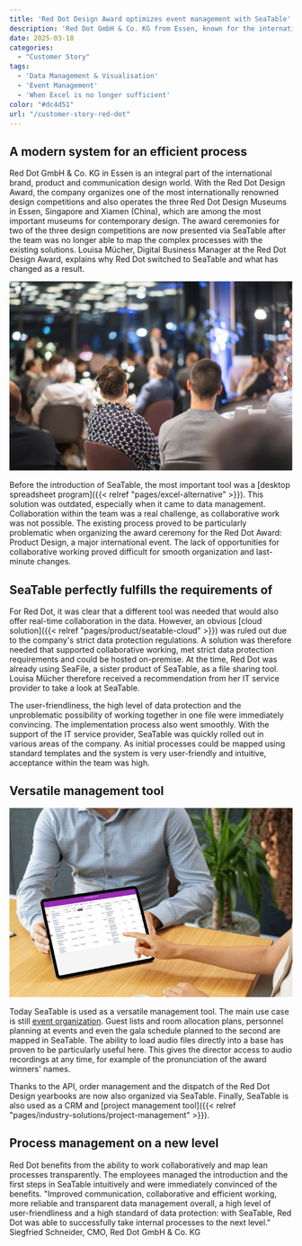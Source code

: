 ```yaml
---
title: 'Red Dot Design Award optimizes event management with SeaTable'
description: 'Red Dot GmbH & Co. KG from Essen, known for the internationally renowned Red Dot Design Award, has revolutionized and optimized its event and order management. With SeaTable Server, the team benefits from transparent, efficient and collaborative workflows and GDPR-compliant data management.'
date: 2025-03-18
categories: 
  - "Customer Story"
tags: 
  - 'Data Management & Visualisation'
  - 'Event Management'
  - 'When Excel is no longer sufficient'
color: "#dc4d51"
url: "/customer-story-red-dot"
---
```


## A modern system for an efficient process

Red Dot GmbH & Co. KG in Essen is an integral part of the international brand, product and communication design world. With the Red Dot Design Award, the company organizes one of the most internationally renowned design competitions and also operates the three Red Dot Design Museums in Essen, Singapore and Xiamen (China), which are among the most important museums for contemporary design. The award ceremonies for two of the three design competitions are now presented via SeaTable after the team was no longer able to map the complex processes with the existing solutions. Louisa Mücher, Digital Business Manager at the Red Dot Design Award, explains why Red Dot switched to SeaTable and what has changed as a result.

![Picture Red Dot Event](Blog_reddot_I1.jpg)

Before the introduction of SeaTable, the most important tool was a [desktop spreadsheet program]({{< relref "pages/excel-alternative" >}}). This solution was outdated, especially when it came to data management. Collaboration within the team was a real challenge, as collaborative work was not possible. The existing process proved to be particularly problematic when organizing the award ceremony for the Red Dot Award: Product Design, a major international event. The lack of opportunities for collaborative working proved difficult for smooth organization and last-minute changes.

## SeaTable perfectly fulfills the requirements of

For Red Dot, it was clear that a different tool was needed that would also offer real-time collaboration in the data. However, an obvious [cloud solution]({{< relref "pages/product/seatable-cloud" >}}) was ruled out due to the company's strict data protection regulations. A solution was therefore needed that supported collaborative working, met strict data protection requirements and could be hosted on-premise. At the time, Red Dot was already using SeaFile, a sister product of SeaTable, as a file sharing tool. Louisa Mücher therefore received a recommendation from her IT service provider to take a look at SeaTable.

The user-friendliness, the high level of data protection and the unproblematic possibility of working together in one file were immediately convincing. The implementation process also went smoothly. With the support of the IT service provider, SeaTable was quickly rolled out in various areas of the company. As initial processes could be mapped using standard templates and the system is very user-friendly and intuitive, acceptance within the team was high.

## Versatile management tool

![Tablet with SeaTable table](3-SeaTable-erfuellt-die-Anforderungen-perfekt-1.jpg)

Today SeaTable is used as a versatile management tool. The main use case is still [event organization](https://seatable.io/vorlage/fewxqfzbsxocskxl7hikqq/). Guest lists and room allocation plans, personnel planning at events and even the gala schedule planned to the second are mapped in SeaTable. The ability to load audio files directly into a base has proven to be particularly useful here. This gives the director access to audio recordings at any time, for example of the pronunciation of the award winners' names.

Thanks to the API, order management and the dispatch of the Red Dot Design yearbooks are now also organized via SeaTable. Finally, SeaTable is also used as a CRM and [project management tool]({{< relref "pages/industry-solutions/project-management" >}}).

## Process management on a new level

Red Dot benefits from the ability to work collaboratively and map lean processes transparently. The employees managed the introduction and the first steps in SeaTable intuitively and were immediately convinced of the benefits. "Improved communication, collaborative and efficient working, more reliable and transparent data management overall, a high level of user-friendliness and a high standard of data protection: with SeaTable, Red Dot was able to successfully take internal processes to the next level." Siegfried Schneider, CMO, Red Dot GmbH & Co. KG